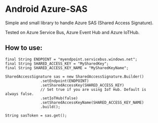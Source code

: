 # Android Azure-SAS

Simple and small library to handle Azure SAS (Shared Access Signature).

Tested on Azure Service Bus, Azure Event Hub and Azure IoTHub.

## How to use:

```
final String ENDPOINT = "myendpoint.servicebus.windows.net";
final String SHARED_ACCESS_KEY = "MySharedKey";
final String SHARED_ACCESS_KEY_NAME = "MySharedKeyName";

SharedAccessSignature sas = new SharedAccessSignature.Builder()
                .setEndpoint(ENDPOINT)
                .setSharedAccessKey(SHARED_ACCESS_KEY)
                // Set true if you are using IoT Hub. Default is always false.
                .setIoTHub(false)
                .setSharedAccessKeyName(SHARED_ACCESS_KEY_NAME)
                .build();
                
String sasToken = sas.get();

```
